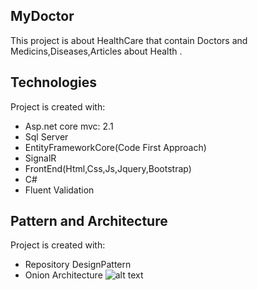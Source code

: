 ## MyDoctor
This project is about HealthCare that contain Doctors and Medicins,Diseases,Articles about Health .

## Technologies
Project is created with:
* Asp.net core mvc: 2.1
* Sql Server
* EntityFrameworkCore(Code First Approach)
* SignalR
* FrontEnd(Html,Css,Js,Jquery,Bootstrap)
* C#
* Fluent Validation

## Pattern and Architecture
Project is created with:
* Repository DesignPattern
* Onion Architecture
![alt text](https://camo.githubusercontent.com/d88eef2ea43d225d301654686174fff7e07b1a7aa97d5f2f003e1003feea624a/68747470733a2f2f7777772e636f6465776974686d756b6573682e636f6d2f77702d636f6e74656e742f75706c6f6164732f323032302f30362f4f6e696f6e2d4172636869746563747572652d496e2d4153502e4e45542d436f72652e706e67)

